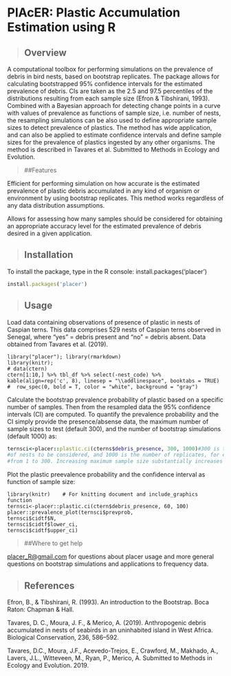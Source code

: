 # PlAcER: Plastic Accumulation Estimation using R


> ## Overview

A computational toolbox for performing simulations on the prevalence of debris in bird nests, based on bootstrap replicates. The package allows for calculating bootstrapped 95% confidence intervals for the estimated prevalence of debris. CIs are taken as the 2.5 and 97.5 percentiles of the distributions resulting from each sample size (Efron & Tibshirani, 1993). Combined with a Bayesian approach for detecting change points in a curve with values of prevalence as functions of sample size, i.e. number of nests, the resampling simulations can be also used to define appropriate sample sizes to detect prevalence of plastics. The method has wide application, and can also be applied to estimate confidence intervals and define sample sizes for the prevalence of plastics ingested by any other organisms. The method is described in Tavares et al. Submitted to Methods in Ecology and Evolution.

> ##Features

Efficient for performing simulation on how accurate is the estimated prevalence of plastic debris accumulated in any kind of organism or environment by using bootstrap replicates. This method works regardless of any data distribution assumptions.

Allows for assessing how many samples should be considered for obtaining an appropriate accuracy level for the estimated prevalence of debris desired in a given application.

> ## Installation

To install the package, type in the R console:
install.packages(‘placer’)

```ruby
install.packages('placer')
```

> ## Usage

Load data containing observations of presence of plastic in nests of Caspian terns. This data comprises 529 nests of Caspian terns observed in Senegal, where “yes” = debris present and “no” = debris absent. Data obtained from Tavares et al. (2019).

```{r, echo=FALSE}
library("placer"); library(rmarkdown)
library(knitr);
# data(ctern)
ctern[1:10,] %>% tbl_df %>% select(-nest_code) %>% kable(align=rep('c', 8), linesep = "\\addlinespace", booktabs = TRUE)
#  row_spec(0, bold = T, color = "white", background = "gray")
```

Calculate the bootstrap prevalence probability of plastic based on a specific
number of samples. Then from the resampled data the 95% confidence intervals (CI)
are computed. To quantify the prevalence probability and the CI simply provide
the presence/absense data, the maximum number of sample sizes to test (default 300),
and the number of bootstrap simulations (default 1000) as:

```ruby
ternsci<-placer::plastic.ci(cterns$debris_presence, 300, 1000)#300 is the maximum number 
#of nests to be considered, and 1000 is the number of replicates, for each sample size, 
#from 1 to 300. Increasing maximum sample size substantially increases computational time. 
```

Plot the plastic preevalence probability and the confidence interval 
as function of sample size: 
```{r plots, echo=FALSE, fig.cap = "Add here the figure caption"}
library(knitr)    # For knitting document and include_graphics function
ternsci<-placer::plastic.ci(ctern$debris_presence, 60, 100) 
placer::prevalence_plot(ternsci$prevprob,
ternsci$cidtf$N,
ternsci$cidtf$lower_ci,
ternsci$cidtf$upper_ci)
```

> ##Where to get help

placer_R@gmail.com for questions about placer usage and more general questions on bootstrap simulations and applications to frequency data.

> ## References

Efron, B., & Tibshirani, R. (1993). An introduction to the Bootstrap. Boca Raton: Chapman & Hall.

Tavares, D. C., Moura, J. F., & Merico, A. (2019). Anthropogenic debris accumulated in nests of seabirds in an uninhabited island in West Africa. Biological Conservation, 236, 586–592.

Tavares, D.C., Moura, J.F., Acevedo-Trejos, E., Crawford, M., Makhado, A., Lavers, J.L., Witteveen, M., Ryan, P., Merico, A. Submitted to Methods in Ecology and Evolution. 2019.
